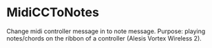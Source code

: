 # MidiCCToNotes
Change midi controller message in to note message. Purpose: playing notes/chords on the ribbon of a controller (Alesis Vortex Wireless 2).
